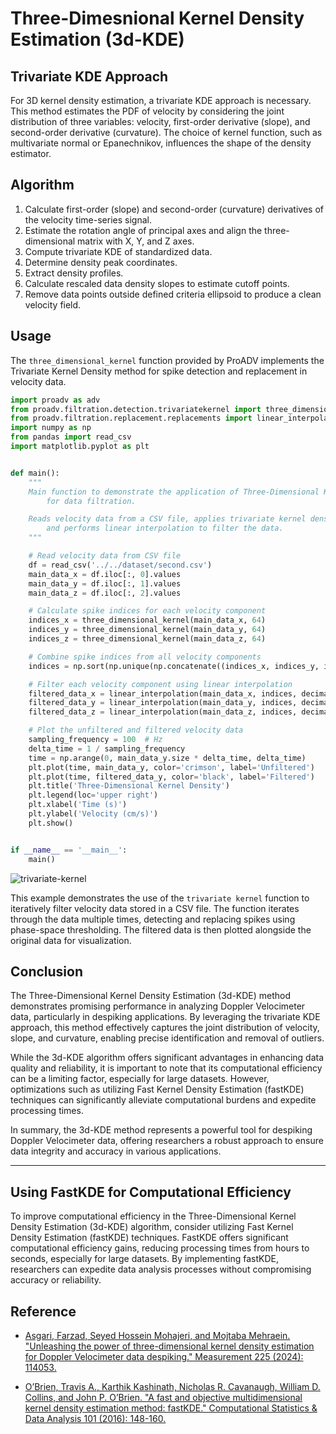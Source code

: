 # Three-Dimesnional Kernel Density Estimation (3d-KDE)

## Trivariate KDE Approach

For 3D kernel density estimation, a trivariate KDE approach is necessary. This method estimates the PDF of velocity by
considering the joint distribution of three variables: velocity, first-order derivative (slope), and second-order
derivative (curvature). The choice of kernel function, such as multivariate normal or Epanechnikov, influences the shape
of the density estimator.

## Algorithm

1. Calculate first-order (slope) and second-order (curvature) derivatives of the velocity time-series signal.
2. Estimate the rotation angle of principal axes and align the three-dimensional matrix with X, Y, and Z axes.
3. Compute trivariate KDE of standardized data.
4. Determine density peak coordinates.
5. Extract density profiles.
6. Calculate rescaled data density slopes to estimate cutoff points.
7. Remove data points outside defined criteria ellipsoid to produce a clean velocity field.

## Usage

The `three_dimensional_kernel` function provided by ProADV implements the Trivariate Kernel Density method for spike
detection and replacement in velocity data.

```python
import proadv as adv
from proadv.filtration.detection.trivariatekernel import three_dimensional_kernel
from proadv.filtration.replacement.replacements import linear_interpolation
import numpy as np
from pandas import read_csv
import matplotlib.pyplot as plt


def main():
    """
    Main function to demonstrate the application of Three-Dimensional Kernel Density Estimation (3d-KDE)
        for data filtration.

    Reads velocity data from a CSV file, applies trivariate kernel density estimation to identify spikes,
        and performs linear interpolation to filter the data.
    """

    # Read velocity data from CSV file
    df = read_csv('../../dataset/second.csv')
    main_data_x = df.iloc[:, 0].values
    main_data_y = df.iloc[:, 1].values
    main_data_z = df.iloc[:, 2].values

    # Calculate spike indices for each velocity component
    indices_x = three_dimensional_kernel(main_data_x, 64)
    indices_y = three_dimensional_kernel(main_data_y, 64)
    indices_z = three_dimensional_kernel(main_data_z, 64)

    # Combine spike indices from all velocity components
    indices = np.sort(np.unique(np.concatenate((indices_x, indices_y, indices_z))))

    # Filter each velocity component using linear interpolation
    filtered_data_x = linear_interpolation(main_data_x, indices, decimals=3)
    filtered_data_y = linear_interpolation(main_data_y, indices, decimals=3)
    filtered_data_z = linear_interpolation(main_data_z, indices, decimals=3)

    # Plot the unfiltered and filtered velocity data
    sampling_frequency = 100  # Hz
    delta_time = 1 / sampling_frequency
    time = np.arange(0, main_data_y.size * delta_time, delta_time)
    plt.plot(time, main_data_y, color='crimson', label='Unfiltered')
    plt.plot(time, filtered_data_y, color='black', label='Filtered')
    plt.title('Three-Dimensional Kernel Density')
    plt.legend(loc='upper right')
    plt.xlabel('Time (s)')
    plt.ylabel('Velocity (cm/s)')
    plt.show()


if __name__ == '__main__':
    main()
```

![trivariate-kernel](https://raw.githubusercontent.com/farzadasgari/proadv/main/examples/plots/trivariate-kernel.png)

This example demonstrates the use of the `trivariate kernel` function to iteratively filter velocity data stored in a
CSV file. The function iterates through the data multiple times, detecting and replacing spikes using phase-space
thresholding. The filtered data is then plotted alongside the original data for visualization.

## Conclusion

The Three-Dimensional Kernel Density Estimation (3d-KDE) method demonstrates promising performance in analyzing Doppler
Velocimeter data, particularly in despiking applications. By leveraging the trivariate KDE approach, this method
effectively captures the joint distribution of velocity, slope, and curvature, enabling precise identification and
removal of outliers.

While the 3d-KDE algorithm offers significant advantages in enhancing data quality and reliability, it is important to
note that its computational efficiency can be a limiting factor, especially for large datasets. However, optimizations
such as utilizing Fast Kernel Density Estimation (fastKDE) techniques can significantly alleviate computational burdens
and expedite processing times.

In summary, the 3d-KDE method represents a powerful tool for despiking Doppler Velocimeter data, offering researchers a
robust approach to ensure data integrity and accuracy in various applications.

---

## Using FastKDE for Computational Efficiency

To improve computational efficiency in the Three-Dimensional Kernel Density Estimation (3d-KDE) algorithm, consider
utilizing Fast Kernel Density Estimation (fastKDE) techniques. FastKDE offers significant computational efficiency
gains, reducing processing times from hours to seconds, especially for large datasets. By implementing fastKDE,
researchers can expedite data analysis processes without compromising accuracy or reliability.

## Reference

* [Asgari, Farzad, Seyed Hossein Mohajeri, and Mojtaba Mehraein. "Unleashing the power of three-dimensional kernel density estimation for Doppler Velocimeter data despiking." Measurement 225 (2024): 114053.](https://doi.org/10.1016/j.measurement.2023.114053)

* [O’Brien, Travis A., Karthik Kashinath, Nicholas R. Cavanaugh, William D. Collins, and John P. O’Brien. "A fast and objective multidimensional kernel density estimation method: fastKDE." Computational Statistics & Data Analysis 101 (2016): 148-160.](https://doi.org/10.1016/j.csda.2016.02.014)